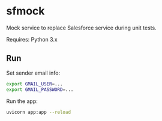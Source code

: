 # sfmock

Mock service to replace Salesforce service during unit tests.


Requires: Python 3.x

## Run

Set sender email info:

```sh
export GMAIL_USER=...
export GMAIL_PASSWORD=...
```

Run the app:

```sh
uvicorn app:app --reload
```